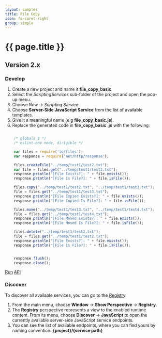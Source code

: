 ```yaml
---
layout: samples
title: File Copy
icon: fa-caret-right
group: simple
---
```


{{ page.title }}
===

Version 2.x
---

### Develop


1. Create a new project and name it **file_copy_basic**.
2. Select the *ScriptingServices* sub-folder of the project and open the pop-up menu.
3. Choose *New* -> *Scripting Service*.
4. Choose **Server-Side JavaScript Service** from the list of available templates.
5. Give it a meaningful name (e.g **file_copy_basic.js**).
6. Replace the generated code in **file_copy_basic .js** with the following:

```javascript

	/* globals $ */
	/* eslint-env node, dirigible */

	var files = require('io/files');
	var response = require('net/http/response');

	files.createFile("../temp/test1/test2.txt");
	var file = files.get("../temp/test1/test2.txt");
	response.println("[File Exists?]: " + file.exists());
	response.println("[File Is File?]: " + file.isFile());

	files.copy("../temp/test1/test2.txt", "../temp/test1/test3.txt");
	file = files.get("../temp/test1/test3.txt");
	response.println("[File Copied Exists?]: " + file.exists());
	response.println("[File Copied Is File?]: " + file.isFile());

	files.move("../temp/test1/test3.txt", "../temp/test1/test4.txt");
	file = files.get("../temp/test1/test4.txt");
	response.println("[File Moved Exists?]: " + file.exists());
	response.println("[File Moved Is File?]: " + file.isFile());

	files.delete("../temp/test1/test2.txt");
	file = files.get("../temp/test1/test2.txt");
	response.println("[File Exists?]: " + file.exists());
	response.println("[File Is File?]: " + file.isFile());


	response.flush();
	response.close();

```

<div class="btn-toolbar pull-right">
	<a class="btn btn-warning" href="http://dirigible.eclipse.org/services/web/registry/anonymous.html?git=https://github.com/dirigiblelabs/sample_io_file_copy_basic.git">Run</a>
	<a class="btn btn-info" href="http://www.dirigible.io/api/file.html">API</a>
</div>

### Discover

To discover all available services, you can go to the [Registry](../help/registry.html).

1. From the main menu, choose **Window** -> **Show Perspective** -> **Registry**.
2. The **Registry** perspective represents a view to the enabled runtime content. From its menu, choose **Discover** -> **JavaScript** to open the currently available server-side JavaScript service endpoints.
3. You can see the list of available endpoints, where you can find yours by naming convention: **{project}/{service path}**
